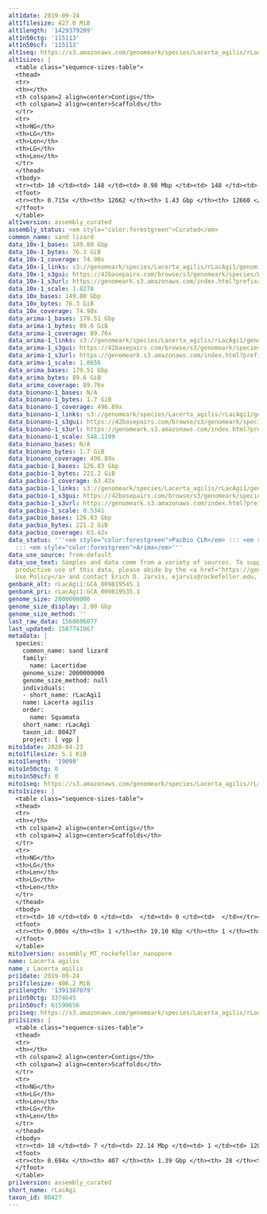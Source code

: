 ```yaml
---
alt1date: 2019-09-24
alt1filesize: 427.0 MiB
alt1length: '1429379209'
alt1n50ctg: '115113'
alt1n50scf: '115113'
alt1seq: https://s3.amazonaws.com/genomeark/species/Lacerta_agilis/rLacAgi1/assembly_curated/rLacAgi1.alt.cur.20190924.fasta.gz
alt1sizes: |
  <table class="sequence-sizes-table">
  <thead>
  <tr>
  <th></th>
  <th colspan=2 align=center>Contigs</th>
  <th colspan=2 align=center>Scaffolds</th>
  </tr>
  <tr>
  <th>NG</th>
  <th>LG</th>
  <th>Len</th>
  <th>LG</th>
  <th>Len</th>
  </tr>
  </thead>
  <tbody>
  <tr><td> 10 </td><td> 148 </td><td> 0.98 Mbp </td><td> 148 </td><td> 0.98 Mbp </td></tr><tr><td> 20 </td><td> 402 </td><td> 0.64 Mbp </td><td> 402 </td><td> 0.64 Mbp </td></tr><tr><td> 30 </td><td> 773 </td><td> 454.06 Kbp </td><td> 773 </td><td> 454.06 Kbp </td></tr><tr><td> 40 </td><td> 1321 </td><td> 283.92 Kbp </td><td> 1321 </td><td> 283.92 Kbp </td></tr><tr style="background-color:#cccccc;"><td> 50 </td><td> 2398 </td><td> 115.11 Kbp </td><td> 2398 </td><td> 115.11 Kbp </td></tr><tr><td> 60 </td><td> 5159 </td><td> 50.84 Kbp </td><td> 5159 </td><td> 50.84 Kbp </td></tr><tr><td> 70 </td><td> 10811 </td><td> 22.60 Kbp </td><td> 10811 </td><td> 22.60 Kbp </td></tr><tr><td> 80 </td><td> 0 </td><td>  </td><td> 0 </td><td>  </td></tr><tr><td> 90 </td><td> 0 </td><td>  </td><td> 0 </td><td>  </td></tr><tr><td> 100 </td><td> 0 </td><td>  </td><td> 0 </td><td>  </td></tr></tbody>
  <tfoot>
  <tr><th> 0.715x </th><th> 12662 </th><th> 1.43 Gbp </th><th> 12660 </th><th> 1.43 Gbp </th></tr>
  </tfoot>
  </table>
alt1version: assembly_curated
assembly_status: <em style="color:forestgreen">Curated</em>
common_name: sand lizard
data_10x-1_bases: 149.80 Gbp
data_10x-1_bytes: 76.3 GiB
data_10x-1_coverage: 74.90x
data_10x-1_links: s3://genomeark/species/Lacerta_agilis/rLacAgi1/genomic_data/10x/<br>
data_10x-1_s3gui: https://42basepairs.com/browse/s3/genomeark/species/Lacerta_agilis/rLacAgi1/genomic_data/10x/
data_10x-1_s3url: https://genomeark.s3.amazonaws.com/index.html?prefix=species/Lacerta_agilis/rLacAgi1/genomic_data/10x/
data_10x-1_scale: 1.8278
data_10x_bases: 149.80 Gbp
data_10x_bytes: 76.3 GiB
data_10x_coverage: 74.90x
data_arima-1_bases: 179.51 Gbp
data_arima-1_bytes: 89.6 GiB
data_arima-1_coverage: 89.76x
data_arima-1_links: s3://genomeark/species/Lacerta_agilis/rLacAgi1/genomic_data/arima/<br>
data_arima-1_s3gui: https://42basepairs.com/browse/s3/genomeark/species/Lacerta_agilis/rLacAgi1/genomic_data/arima/
data_arima-1_s3url: https://genomeark.s3.amazonaws.com/index.html?prefix=species/Lacerta_agilis/rLacAgi1/genomic_data/arima/
data_arima-1_scale: 1.8656
data_arima_bases: 179.51 Gbp
data_arima_bytes: 89.6 GiB
data_arima_coverage: 89.76x
data_bionano-1_bases: N/A
data_bionano-1_bytes: 1.7 GiB
data_bionano-1_coverage: 496.89x
data_bionano-1_links: s3://genomeark/species/Lacerta_agilis/rLacAgi1/genomic_data/bionano/<br>
data_bionano-1_s3gui: https://42basepairs.com/browse/s3/genomeark/species/Lacerta_agilis/rLacAgi1/genomic_data/bionano/
data_bionano-1_s3url: https://genomeark.s3.amazonaws.com/index.html?prefix=species/Lacerta_agilis/rLacAgi1/genomic_data/bionano/
data_bionano-1_scale: 548.1109
data_bionano_bases: N/A
data_bionano_bytes: 1.7 GiB
data_bionano_coverage: 496.89x
data_pacbio-1_bases: 126.83 Gbp
data_pacbio-1_bytes: 221.2 GiB
data_pacbio-1_coverage: 63.42x
data_pacbio-1_links: s3://genomeark/species/Lacerta_agilis/rLacAgi1/genomic_data/pacbio/<br>
data_pacbio-1_s3gui: https://42basepairs.com/browse/s3/genomeark/species/Lacerta_agilis/rLacAgi1/genomic_data/pacbio/
data_pacbio-1_s3url: https://genomeark.s3.amazonaws.com/index.html?prefix=species/Lacerta_agilis/rLacAgi1/genomic_data/pacbio/
data_pacbio-1_scale: 0.5341
data_pacbio_bases: 126.83 Gbp
data_pacbio_bytes: 221.2 GiB
data_pacbio_coverage: 63.42x
data_status: '''<em style="color:forestgreen">PacBio CLR</em> ::: <em style="color:forestgreen">10x</em>
  ::: <em style="color:forestgreen">Arima</em>'''
data_use_source: from-default
data_use_text: Samples and data come from a variety of sources. To support fair and
  productive use of this data, please abide by the <a href="https://genome10k.soe.ucsc.edu/data-use-policies/">Data
  Use Policy</a> and contact Erich D. Jarvis, ejarvis@rockefeller.edu, with any questions.
genbank_alt: rLacAgi1:GCA_009819545.1
genbank_pri: rLacAgi1:GCA_009819535.1
genome_size: 2000000000
genome_size_display: 2.00 Gbp
genome_size_method: ''
last_raw_data: 1568606077
last_updated: 1587741067
metadata: |
  species:
    common_name: sand lizard
    family:
      name: Lacertidae
    genome_size: 2000000000
    genome_size_method: null
    individuals:
    - short_name: rLacAgi1
    name: Lacerta agilis
    order:
      name: Squamata
    short_name: rLacAgi
    taxon_id: 80427
    project: [ vgp ]
mito1date: 2020-04-23
mito1filesize: 5.1 KiB
mito1length: '19099'
mito1n50ctg: 0
mito1n50scf: 0
mito1seq: https://s3.amazonaws.com/genomeark/species/Lacerta_agilis/rLacAgi1/assembly_MT_rockefeller_nanopore/rLacAgi1.MT.20200423.fasta.gz
mito1sizes: |
  <table class="sequence-sizes-table">
  <thead>
  <tr>
  <th></th>
  <th colspan=2 align=center>Contigs</th>
  <th colspan=2 align=center>Scaffolds</th>
  </tr>
  <tr>
  <th>NG</th>
  <th>LG</th>
  <th>Len</th>
  <th>LG</th>
  <th>Len</th>
  </tr>
  </thead>
  <tbody>
  <tr><td> 10 </td><td> 0 </td><td>  </td><td> 0 </td><td>  </td></tr><tr><td> 20 </td><td> 0 </td><td>  </td><td> 0 </td><td>  </td></tr><tr><td> 30 </td><td> 0 </td><td>  </td><td> 0 </td><td>  </td></tr><tr><td> 40 </td><td> 0 </td><td>  </td><td> 0 </td><td>  </td></tr><tr style="background-color:#cccccc;"><td> 50 </td><td> 0 </td><td style="background-color:#ff8888;">  </td><td> 0 </td><td style="background-color:#ff8888;">  </td></tr><tr><td> 60 </td><td> 0 </td><td>  </td><td> 0 </td><td>  </td></tr><tr><td> 70 </td><td> 0 </td><td>  </td><td> 0 </td><td>  </td></tr><tr><td> 80 </td><td> 0 </td><td>  </td><td> 0 </td><td>  </td></tr><tr><td> 90 </td><td> 0 </td><td>  </td><td> 0 </td><td>  </td></tr><tr><td> 100 </td><td> 0 </td><td>  </td><td> 0 </td><td>  </td></tr></tbody>
  <tfoot>
  <tr><th> 0.000x </th><th> 1 </th><th> 19.10 Kbp </th><th> 1 </th><th> 19.10 Kbp </th></tr>
  </tfoot>
  </table>
mito1version: assembly_MT_rockefeller_nanopore
name: Lacerta agilis
name_: Lacerta_agilis
pri1date: 2019-09-24
pri1filesize: 406.2 MiB
pri1length: '1391387079'
pri1n50ctg: 3374645
pri1n50scf: 61599656
pri1seq: https://s3.amazonaws.com/genomeark/species/Lacerta_agilis/rLacAgi1/assembly_curated/rLacAgi1.pri.cur.20190924.fasta.gz
pri1sizes: |
  <table class="sequence-sizes-table">
  <thead>
  <tr>
  <th></th>
  <th colspan=2 align=center>Contigs</th>
  <th colspan=2 align=center>Scaffolds</th>
  </tr>
  <tr>
  <th>NG</th>
  <th>LG</th>
  <th>Len</th>
  <th>LG</th>
  <th>Len</th>
  </tr>
  </thead>
  <tbody>
  <tr><td> 10 </td><td> 7 </td><td> 22.14 Mbp </td><td> 1 </td><td> 120.75 Mbp </td></tr><tr><td> 20 </td><td> 20 </td><td> 11.49 Mbp </td><td> 3 </td><td> 100.70 Mbp </td></tr><tr><td> 30 </td><td> 42 </td><td> 7.59 Mbp </td><td> 5 </td><td> 95.50 Mbp </td></tr><tr><td> 40 </td><td> 73 </td><td> 5.65 Mbp </td><td> 7 </td><td> 84.10 Mbp </td></tr><tr style="background-color:#cccccc;"><td> 50 </td><td> 118 </td><td style="background-color:#88ff88;"> 3.37 Mbp </td><td> 10 </td><td style="background-color:#88ff88;"> 61.60 Mbp </td></tr><tr><td> 60 </td><td> 193 </td><td> 2.03 Mbp </td><td> 13 </td><td> 51.72 Mbp </td></tr><tr><td> 70 </td><td> 0 </td><td>  </td><td> 0 </td><td>  </td></tr><tr><td> 80 </td><td> 0 </td><td>  </td><td> 0 </td><td>  </td></tr><tr><td> 90 </td><td> 0 </td><td>  </td><td> 0 </td><td>  </td></tr><tr><td> 100 </td><td> 0 </td><td>  </td><td> 0 </td><td>  </td></tr></tbody>
  <tfoot>
  <tr><th> 0.694x </th><th> 407 </th><th> 1.39 Gbp </th><th> 28 </th><th> 1.39 Gbp </th></tr>
  </tfoot>
  </table>
pri1version: assembly_curated
short_name: rLacAgi
taxon_id: 80427
---
```

